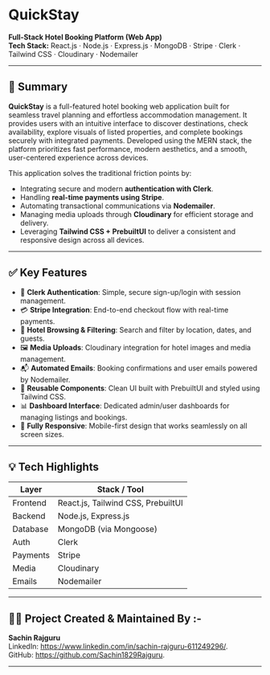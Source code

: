 # QuickStay

**Full-Stack Hotel Booking Platform (Web App)**  
**Tech Stack:** React.js · Node.js · Express.js · MongoDB · Stripe · Clerk · Tailwind CSS · Cloudinary · Nodemailer

---

## 🧾 Summary

**QuickStay** is a full-featured hotel booking web application built for seamless travel planning and effortless accommodation management. It provides users with an intuitive interface to discover destinations, check availability, explore visuals of listed properties, and complete bookings securely with integrated payments. Developed using the MERN stack, the platform prioritizes fast performance, modern aesthetics, and a smooth, user-centered experience across devices.

This application solves the traditional friction points by:

- Integrating secure and modern **authentication with Clerk**.
- Handling **real-time payments using Stripe**.
- Automating transactional communications via **Nodemailer**.
- Managing media uploads through **Cloudinary** for efficient storage and delivery.
- Leveraging **Tailwind CSS + PrebuiltUI** to deliver a consistent and responsive design across all devices.

---

## ✅ Key Features

- 🔐 **Clerk Authentication**: Simple, secure sign-up/login with session management.
- 💳 **Stripe Integration**: End-to-end checkout flow with real-time payments.
- 🏨 **Hotel Browsing & Filtering**: Search and filter by location, dates, and guests.
- 🖼️ **Media Uploads**: Cloudinary integration for hotel images and media management.
- 📬 **Automated Emails**: Booking confirmations and user emails powered by Nodemailer.
- 🧩 **Reusable Components**: Clean UI built with PrebuiltUI and styled using Tailwind CSS.
- 📊 **Dashboard Interface**: Dedicated admin/user dashboards for managing listings and bookings.
- 📱 **Fully Responsive**: Mobile-first design that works seamlessly on all screen sizes.

---

## 💡 Tech Highlights

| Layer      | Stack / Tool            |
|------------|--------------------------|
| Frontend   | React.js, Tailwind CSS, PrebuiltUI |
| Backend    | Node.js, Express.js       |
| Database   | MongoDB (via Mongoose)    |
| Auth       | Clerk                     |
| Payments   | Stripe                    |
| Media      | Cloudinary                |
| Emails     | Nodemailer                |

---

## 👨‍💻 Project Created & Maintained By :-

**Sachin Rajguru**  
LinkedIn: https://www.linkedin.com/in/sachin-rajguru-611249296/.  
GitHub: https://github.com/Sachin1829Rajguru.

---

